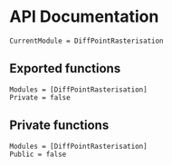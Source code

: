 # API Documentation

```@meta
CurrentModule = DiffPointRasterisation
```

## Exported functions

```@autodocs
Modules = [DiffPointRasterisation]
Private = false
```

## Private functions

```@autodocs
Modules = [DiffPointRasterisation]
Public = false
```